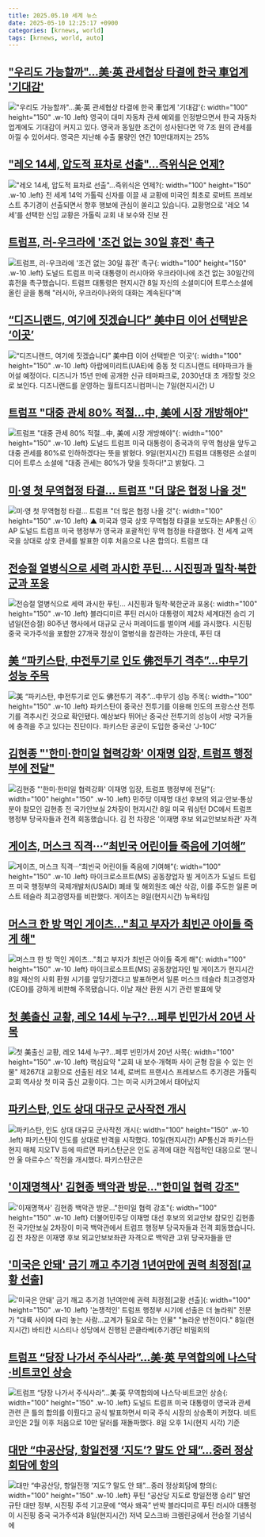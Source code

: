 ```yaml
---
title: 2025.05.10 세계 뉴스
date: 2025-05-10 12:25:17 +0900
categories: [krnews, world]
tags: [krnews, world, auto]
---
```

## ["우리도 가능할까"…美·英 관세협상 타결에 한국 車업계 '기대감'](https://n.news.naver.com/mnews/article/421/0008239916)

!["우리도 가능할까"…美·英 관세협상 타결에 한국 車업계 '기대감'](https://mimgnews.pstatic.net/image/origin/421/2025/05/09/8239916.jpg?type=nf220_150){: width="100" height="150" .w-10 .left}
영국이 대미 자동차 관세 예외를 인정받으면서 한국 자동차 업계에도 기대감이 커지고 있다. 영국과 동일한 조건이 성사된다면 약 7조 원의 관세를 아낄 수 있어서다. 영국은 지난해 수출 물량인 연간 10만대까지는 25%

## ["레오 14세, 압도적 표차로 선출"...즉위식은 언제?](https://n.news.naver.com/mnews/article/052/0002191019)

!["레오 14세, 압도적 표차로 선출"...즉위식은 언제?](https://mimgnews.pstatic.net/image/origin/052/2025/05/09/2191019.jpg?type=nf220_150){: width="100" height="150" .w-10 .left}
전 세계 14억 가톨릭 신자를 이끌 새 교황에 미국인 최초로 로버트 프레보스트 추기경이 선출되면서 향후 행보에 관심이 쏠리고 있습니다. 교황명으로 '레오 14세'를 선택한 신임 교황은 가톨릭 교회 내 보수와 진보 진

## [트럼프, 러-우크라에 '조건 없는 30일 휴전' 촉구](https://n.news.naver.com/mnews/article/214/0001423124)

![트럼프, 러-우크라에 '조건 없는 30일 휴전' 촉구](https://mimgnews.pstatic.net/image/origin/214/2025/05/09/1423124.jpg?type=nf220_150){: width="100" height="150" .w-10 .left}
도널드 트럼프 미국 대통령이 러시아와 우크라이나에 조건 없는 30일간의 휴전을 촉구했습니다. 트럼프 대통령은 현지시간 8일 자신의 소셜미디어 트루스소셜에 올린 글을 통해 "러시아, 우크라이나와의 대화는 계속된다"며

## [“디즈니랜드, 여기에 짓겠습니다” 美中日 이어 선택받은 ‘이곳’](https://n.news.naver.com/mnews/article/081/0003539972)

![“디즈니랜드, 여기에 짓겠습니다” 美中日 이어 선택받은 ‘이곳’](https://mimgnews.pstatic.net/image/origin/081/2025/05/09/3539972.jpg?type=nf220_150){: width="100" height="150" .w-10 .left}
아랍에미리트(UAE)에 중동 첫 디즈니랜드 테마파크가 들어설 예정이다. 디즈니가 15년 만에 공개한 신규 테마파크로, 2030년대 초 개장할 것으로 보인다. 디즈니랜드를 운영하는 월트디즈니컴퍼니는 7일(현지시간) U

## [트럼프 "대중 관세 80% 적절…中, 美에 시장 개방해야"](https://n.news.naver.com/mnews/article/079/0004022334)

![트럼프 "대중 관세 80% 적절…中, 美에 시장 개방해야"](https://mimgnews.pstatic.net/image/origin/079/2025/05/09/4022334.jpg?type=nf220_150){: width="100" height="150" .w-10 .left}
도널드 트럼프 미국 대통령이 중국과의 무역 협상을 앞두고 대중 관세를 80%로 인하하겠다는 뜻을 밝혔다. 9일(현지시간) 트럼프 대통령은 소셜미디어 트루스 소셜에 "대중 관세는 80%가 맞을 듯하다!"고 밝혔다. 그

## [미·영 첫 무역협정 타결... 트럼프 "더 많은 협정 나올 것"](https://n.news.naver.com/mnews/article/047/0002472582)

![미·영 첫 무역협정 타결... 트럼프 "더 많은 협정 나올 것"](https://mimgnews.pstatic.net/image/origin/047/2025/05/09/2472582.jpg?type=nf220_150){: width="100" height="150" .w-10 .left}
▲ 미국과 영국 상호 무역협정 타결을 보도하는 AP통신 ⓒ AP 도널드 트럼프 미국 행정부가 영국과 포괄적인 무역 협정을 타결했다. 전 세계 교역국을 상대로 상호 관세를 발표한 이후 처음으로 나온 합의다. 트럼프 대

## [전승절 열병식으로 세력 과시한 푸틴… 시진핑과 밀착·북한군과 포옹](https://n.news.naver.com/mnews/article/469/0000863913)

![전승절 열병식으로 세력 과시한 푸틴… 시진핑과 밀착·북한군과 포옹](https://mimgnews.pstatic.net/image/origin/469/2025/05/09/863913.jpg?type=nf220_150){: width="100" height="150" .w-10 .left}
블라디미르 푸틴 러시아 대통령이 제2차 세계대전 승리 기념일(전승절) 80주년 행사에서 대규모 군사 퍼레이드를 벌이며 세를 과시했다. 시진핑 중국 국가주석을 포함한 27개국 정상이 열병식을 참관하는 가운데, 푸틴 대

## [美 “파키스탄, 中전투기로 인도 佛전투기 격추”…中무기 성능 주목](https://n.news.naver.com/mnews/article/018/0006008826)

![美 “파키스탄, 中전투기로 인도 佛전투기 격추”…中무기 성능 주목](https://mimgnews.pstatic.net/image/origin/018/2025/05/09/6008826.jpg?type=nf220_150){: width="100" height="150" .w-10 .left}
파키스탄이 중국산 전투기를 이용해 인도의 프랑스산 전투기를 격추시킨 것으로 확인됐다. 예상보다 뛰어난 중국산 전투기의 성능이 서방 국가들에 충격을 주고 있다는 진단이다. 파키스탄 공군이 도입한 중국산 ‘J-10C’

## [김현종 "'한미·한미일 협력강화' 이재명 입장, 트럼프 행정부에 전달"](https://n.news.naver.com/mnews/article/214/0001423087)

![김현종 "'한미·한미일 협력강화' 이재명 입장, 트럼프 행정부에 전달"](https://mimgnews.pstatic.net/image/origin/214/2025/05/09/1423087.jpg?type=nf220_150){: width="100" height="150" .w-10 .left}
민주당 이재명 대선 후보의 외교·안보·통상 분야 참모인 김현종 전 국가안보실 2차장이 현지시간 8일 미국 워싱턴 DC에서 트럼프 행정부 당국자들과 전격 회동했습니다. 김 전 차장은 '이재명 후보 외교안보보좌관' 자격

## [게이츠, 머스크 직격···“최빈국 어린이들 죽음에 기여해”](https://n.news.naver.com/mnews/article/032/0003368498)

![게이츠, 머스크 직격···“최빈국 어린이들 죽음에 기여해”](https://mimgnews.pstatic.net/image/origin/032/2025/05/09/3368498.jpg?type=nf220_150){: width="100" height="150" .w-10 .left}
마이크로소프트(MS) 공동창업자 빌 게이츠가 도널드 트럼프 미국 행정부의 국제개발처(USAID) 폐쇄 및 해외원조 예산 삭감, 이를 주도한 일론 머스트 테슬라 최고경영자를 비판했다. 게이츠는 8일(현지시간) 뉴욕타임

## [머스크 한 방 먹인 게이츠..."최고 부자가 최빈곤 아이들 죽게 해"](https://n.news.naver.com/mnews/article/422/0000738944)

![머스크 한 방 먹인 게이츠..."최고 부자가 최빈곤 아이들 죽게 해"](https://mimgnews.pstatic.net/image/origin/422/2025/05/09/738944.jpg?type=nf220_150){: width="100" height="150" .w-10 .left}
마이크로소프트(MS) 공동창업자인 빌 게이츠가 현지시간 8일 재산의 사회 환원 시기를 앞당기겠다고 발표하면서 일론 머스크 테슬라 최고경영자(CEO)를 강하게 비판해 주목됐습니다. 이날 재산 환원 시기 관련 발표에 맞

## [첫 美출신 교황, 레오 14세 누구?…페루 빈민가서 20년 사목](https://n.news.naver.com/mnews/article/079/0004021989)

![첫 美출신 교황, 레오 14세 누구?…페루 빈민가서 20년 사목](https://mimgnews.pstatic.net/image/origin/079/2025/05/09/4021989.jpg?type=nf220_150){: width="100" height="150" .w-10 .left}
핵심요약 "교회 내 보수·개혁파 사이 균형 잡을 수 있는 인물" 제267대 교황으로 선출된 레오 14세, 로버트 프랜시스 프레보스트 추기경은 가톨릭 교회 역사상 첫 미국 출신 교황이다. 그는 미국 시카고에서 태어났지

## [파키스탄, 인도 상대 대규모 군사작전 개시](https://n.news.naver.com/mnews/article/018/0006009819)

![파키스탄, 인도 상대 대규모 군사작전 개시](https://mimgnews.pstatic.net/image/origin/018/2025/05/10/6009819.jpg?type=nf220_150){: width="100" height="150" .w-10 .left}
파키스탄이 인도를 상대로 반격을 시작했다. 10일(현지시간) AP통신과 파키스탄 현지 매체 지오TV 등에 따르면 파키스탄군은 인도 공격에 대한 직접적인 대응으로 ‘분니얀 울 마르수스’ 작전을 개시했다. 파키스탄군은

## ['이재명책사' 김현종 백악관 방문..."한미일 협력 강조"](https://n.news.naver.com/mnews/article/052/0002190663)

!['이재명책사' 김현종 백악관 방문..."한미일 협력 강조"](https://mimgnews.pstatic.net/image/origin/052/2025/05/09/2190663.jpg?type=nf220_150){: width="100" height="150" .w-10 .left}
더불어민주당 이재명 대선 후보의 외교안보 참모인 김현종 전 국가안보실 2차장이 미국 백악관에서 트럼프 행정부 당국자들과 전격 회동했습니다. 김 전 차장은 이재명 후보 외교안보보좌관 자격으로 백악관 고위 당국자들을 만

## ['미국은 안돼' 금기 깨고 추기경 1년여만에 권력 최정점[교황 선출]](https://n.news.naver.com/mnews/article/001/0015377887)

!['미국은 안돼' 금기 깨고 추기경 1년여만에 권력 최정점[교황 선출]](https://mimgnews.pstatic.net/image/origin/001/2025/05/09/15377887.jpg?type=nf220_150){: width="100" height="150" .w-10 .left}
'논쟁적인' 트럼프 행정부 시기에 선출은 더 놀라워" 전문가 "대륙 사이에 다리 놓는 사람…교계가 필요로 하는 인물" "놀라운 반전이다." 8일(현지시간) 바티칸 시스티나 성당에서 진행된 콘클라베(추기경단 비밀회의

## [트럼프 “당장 나가서 주식사라”…美·英 무역합의에 나스닥·비트코인 상승](https://n.news.naver.com/mnews/article/011/0004483109)

![트럼프 “당장 나가서 주식사라”…美·英 무역합의에 나스닥·비트코인 상승](https://mimgnews.pstatic.net/image/origin/011/2025/05/09/4483109.jpg?type=nf220_150){: width="100" height="150" .w-10 .left}
도널드 트럼프 미국 대통령이 영국과 관세 관련 큰 틀의 합의를 이뤘다고 공식 발표하면서 미국 주식 시장의 상승폭이 커졌다. 비트코인은 2월 이후 처음으로 10만 달러를 재돌파했다. 8일 오후 1시(현지 시각) 기준

## [대만 “中공산당, 항일전쟁 ‘지도’? 말도 안 돼”…중러 정상회담에 항의](https://n.news.naver.com/mnews/article/016/0002469079)

![대만 “中공산당, 항일전쟁 ‘지도’? 말도 안 돼”…중러 정상회담에 항의](https://mimgnews.pstatic.net/image/origin/016/2025/05/09/2469079.jpg?type=nf220_150){: width="100" height="150" .w-10 .left}
푸틴 “공산당 지도로 항일전쟁 승리” 발언 규탄 대만 정부, 시진핑 주석 기고문에 “역사 왜곡” 반박 블라디미르 푸틴 러시아 대통령이 시진핑 중국 국가주석과 8일(현지시간) 저녁 모스크바 크렘린궁에서 전승절 기념식에

